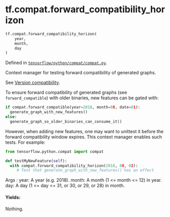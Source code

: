 <div itemscope itemtype="http://developers.google.com/ReferenceObject">
<meta itemprop="name" content="tf.compat.forward_compatibility_horizon" />
<meta itemprop="path" content="Stable" />
</div>

# tf.compat.forward_compatibility_horizon

``` python
tf.compat.forward_compatibility_horizon(
    year,
    month,
    day
)
```



Defined in [`tensorflow/python/compat/compat.py`](/code/stable/tensorflow/python/compat/compat.py).

Context manager for testing forward compatibility of generated graphs.

See [Version
compatibility](https://tensorflow.org/guide/version_compat#backward_forward).

To ensure forward compatibility of generated graphs (see `forward_compatible`)
with older binaries, new features can be gated with:

```python
if compat.forward_compatible(year=2018, month=08, date=01):
  generate_graph_with_new_features()
else:
  generate_graph_so_older_binaries_can_consume_it()
```

However, when adding new features, one may want to unittest it before
the forward compatibility window expires. This context manager enables
such tests. For example:

```python
from tensorflow.python.compat import compat

def testMyNewFeature(self):
  with compat.forward_compatibility_horizon(2018, 08, 02):
     # Test that generate_graph_with_new_features() has an effect
```

Args :
  year:  A year (e.g. 2018).
  month: A month (1 <= month <= 12) in year.
  day:   A day (1 <= day <= 31, or 30, or 29, or 28) in month.

#### Yields:

Nothing.